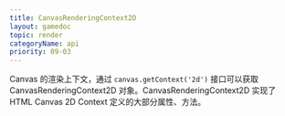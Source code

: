 ```yaml
---
title: CanvasRenderingContext2D
layout: gamedoc
topic: render
categoryName: api
priority: 09-03
---
```


Canvas 的渲染上下文，通过 `canvas.getContext('2d')` 接口可以获取 CanvasRenderingContext2D 对象。CanvasRenderingContext2D 实现了 HTML Canvas 2D Context 定义的大部分属性、方法。

<!-- md game/api/render/_CanvasRenderingContext2D/canvas.md -->

<!-- md game/api/render/_CanvasRenderingContext2D/fillStyle.md -->

<!-- md game/api/render/_CanvasRenderingContext2D/font.md -->

<!-- md game/api/render/_CanvasRenderingContext2D/globalCompositeOperation.md -->

<!-- md game/api/render/_CanvasRenderingContext2D/globalAlpha.md -->

<!-- md game/api/render/_CanvasRenderingContext2D/lineCap.md -->

<!-- md game/api/render/_CanvasRenderingContext2D/lineDashOffset.md -->

<!-- md game/api/render/_CanvasRenderingContext2D/lineJoin.md -->

<!-- md game/api/render/_CanvasRenderingContext2D/lineWidth.md -->

<!-- md game/api/render/_CanvasRenderingContext2D/miterLimit.md -->

<!-- md game/api/render/_CanvasRenderingContext2D/shadowBlur.md -->

<!-- md game/api/render/_CanvasRenderingContext2D/shadowColor.md -->

<!-- md game/api/render/_CanvasRenderingContext2D/shadowOffsetX.md -->

<!-- md game/api/render/_CanvasRenderingContext2D/shadowOffsetY.md -->

<!-- md game/api/render/_CanvasRenderingContext2D/strokeStyle.md -->

<!-- md game/api/render/_CanvasRenderingContext2D/textAlign.md -->

<!-- md game/api/render/_CanvasRenderingContext2D/textBaseline.md -->

<!-- md game/api/render/_CanvasRenderingContext2D/arc.md -->

<!-- md game/api/render/_CanvasRenderingContext2D/arcTo.md -->

<!-- md game/api/render/_CanvasRenderingContext2D/beginPath.md -->

<!-- md game/api/render/_CanvasRenderingContext2D/bezierCurveTo.md -->

<!-- md game/api/render/_CanvasRenderingContext2D/clearRect.md -->

<!-- md game/api/render/_CanvasRenderingContext2D/clip.md -->

<!-- md game/api/render/_CanvasRenderingContext2D/closePath.md -->

<!-- md game/api/render/_CanvasRenderingContext2D/createImageData.md -->

<!-- md game/api/render/_CanvasRenderingContext2D/createLinearGradient.md -->

<!-- md game/api/render/_CanvasRenderingContext2D/createPattern.md -->

<!-- md game/api/render/_CanvasRenderingContext2D/createRadialGradient.md -->

<!-- md game/api/render/_CanvasRenderingContext2D/drawImage.md -->

<!-- md game/api/render/_CanvasRenderingContext2D/fill.md -->

<!-- md game/api/render/_CanvasRenderingContext2D/fillRect.md -->

<!-- md game/api/render/_CanvasRenderingContext2D/fillText.md -->

<!-- md game/api/render/_CanvasRenderingContext2D/getImageData.md -->

<!-- md game/api/render/_CanvasRenderingContext2D/getLineDash.md -->

<!-- md game/api/render/_CanvasRenderingContext2D/lineTo.md -->

<!-- md game/api/render/_CanvasRenderingContext2D/measureText.md -->

<!-- md game/api/render/_CanvasRenderingContext2D/moveTo.md -->

<!-- md game/api/render/_CanvasRenderingContext2D/putImageData.md -->

<!-- md game/api/render/_CanvasRenderingContext2D/quadraticCurveTo.md -->

<!-- md game/api/render/_CanvasRenderingContext2D/rect.md -->

<!-- md game/api/render/_CanvasRenderingContext2D/restore.md -->

<!-- md game/api/render/_CanvasRenderingContext2D/rotate.md -->

<!-- md game/api/render/_CanvasRenderingContext2D/save.md -->

<!-- md game/api/render/_CanvasRenderingContext2D/scale.md -->

<!-- md game/api/render/_CanvasRenderingContext2D/setLineDash.md -->

<!-- md game/api/render/_CanvasRenderingContext2D/setTransform.md -->

<!-- md game/api/render/_CanvasRenderingContext2D/stroke.md -->

<!-- md game/api/render/_CanvasRenderingContext2D/strokeRect.md -->

<!-- md game/api/render/_CanvasRenderingContext2D/strokeText.md -->

<!-- md game/api/render/_CanvasRenderingContext2D/transform.md -->

<!-- md game/api/render/_CanvasRenderingContext2D/translate.md -->